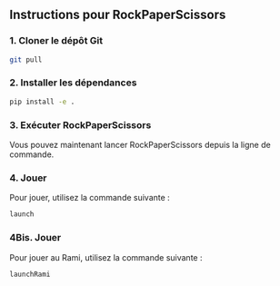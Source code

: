 ## Instructions pour RockPaperScissors

### 1. Cloner le dépôt Git
```bash
git pull
```

### 2. Installer les dépendances
```bash
pip install -e .
```

### 3. Exécuter RockPaperScissors
Vous pouvez maintenant lancer RockPaperScissors depuis la ligne de commande.

### 4. Jouer
Pour jouer, utilisez la commande suivante :
```bash
launch
```
### 4Bis. Jouer
Pour jouer au Rami, utilisez la commande suivante :
```bash
launchRami
```
